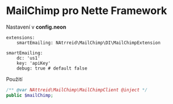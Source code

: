 # MailChimp pro Nette Framework

Nastavení v **config.neon**
```neon
extensions:
    smartEmailing: NAtrreid\MailChimp\DI\MailChimpExtension

smartEmailing:
    dc: 'us1'
    key: 'apiKey'
    debug: true # default false
```

Použití

```php
/** @var NAttreid\MailChimp\MailChimpClient @inject */
public $mailChimp;

```

